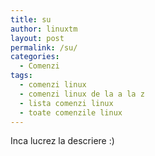 ```yaml
---
title: su
author: linuxtm
layout: post
permalink: /su/
categories:
  - Comenzi
tags:
  - comenzi linux
  - comenzi linux de la a la z
  - lista comenzi linux
  - toate comenzile linux
---
```

Inca lucrez la descriere :)